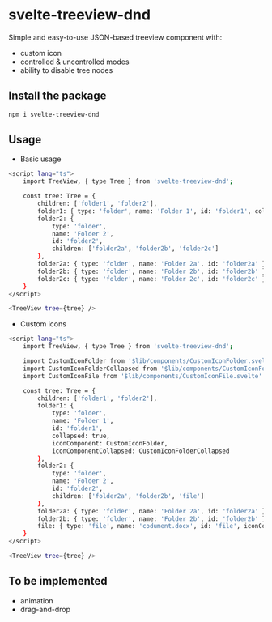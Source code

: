 # svelte-treeview-dnd

Simple and easy-to-use JSON-based treeview component with:

- custom icon
- controlled & uncontrolled modes
- ability to disable tree nodes

## Install the package

```bash
npm i svelte-treeview-dnd
```

## Usage

- Basic usage

```bash
<script lang="ts">
    import TreeView, { type Tree } from 'svelte-treeview-dnd';

    const tree: Tree = {
		children: ['folder1', 'folder2'],
        folder1: { type: 'folder', name: 'Folder 1', id: 'folder1', collapsed: true },
		folder2: {
			type: 'folder',
			name: 'Folder 2',
			id: 'folder2',
			children: ['folder2a', 'folder2b', 'folder2c']
		},
		folder2a: { type: 'folder', name: 'Folder 2a', id: 'folder2a' },
		folder2b: { type: 'folder', name: 'Folder 2b', id: 'folder2b' },
		folder2c: { type: 'folder', name: 'Folder 2c', id: 'folder2c' }
	}
</script>

<TreeView tree={tree} />
```

- Custom icons

```bash
<script lang="ts">
    import TreeView, { type Tree } from 'svelte-treeview-dnd';

	import CustomIconFolder from '$lib/components/CustomIconFolder.svelte'
	import CustomIconFolderCollapsed from '$lib/components/CustomIconFolderCollapsed.svelte'
	import CustomIconFile from '$lib/components/CustomIconFile.svelte'

    const tree: Tree = {
		children: ['folder1', 'folder2'],
        folder1: {
			type: 'folder',
			name: 'Folder 1',
			id: 'folder1',
			collapsed: true,
			iconComponent: CustomIconFolder,
			iconComponentCollapsed: CustomIconFolderCollapsed
		},
		folder2: {
			type: 'folder',
			name: 'Folder 2',
			id: 'folder2',
			children: ['folder2a', 'folder2b', 'file']
		},
		folder2a: { type: 'folder', name: 'Folder 2a', id: 'folder2a' },
		folder2b: { type: 'folder', name: 'Folder 2b', id: 'folder2b' },
		file: { type: 'file', name: 'codument.docx', id: 'file', iconComponent: CustomIconFile }
	}
</script>

<TreeView tree={tree} />
```

## To be implemented

- animation
- drag-and-drop
